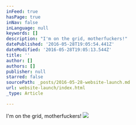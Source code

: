 ```yaml
---
inFeed: true
hasPage: true
inNav: false
inLanguage: null
keywords: []
description: "I'm on the grid, motherfuckers!"
datePublished: '2016-05-28T19:05:54.441Z'
dateModified: '2016-05-28T19:05:13.544Z'
title: ''
author: []
authors: []
publisher: null
starred: false
sourcePath: _posts/2016-05-28-website-launch.md
url: website-launch/index.html
_type: Article

---
```

I'm on the grid, motherfuckers!
![](https://the-grid-user-content.s3-us-west-2.amazonaws.com/fdfa34b4-f0f3-4f46-b4a7-68bd21b3012c.jpg)